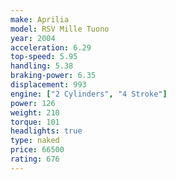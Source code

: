 ```yaml
---
make: Aprilia
model: RSV Mille Tuono
year: 2004
acceleration: 6.29
top-speed: 5.95
handling: 5.38
braking-power: 6.35
displacement: 993
engine: ["2 Cylinders", "4 Stroke"]
power: 126
weight: 210
torque: 101
headlights: true
type: naked
price: 66500
rating: 676
---
```

